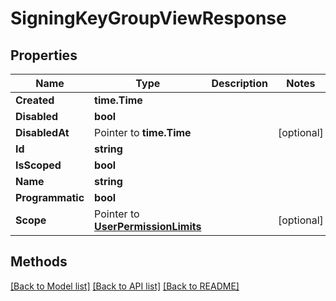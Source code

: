 # SigningKeyGroupViewResponse

## Properties

Name | Type | Description | Notes
------------ | ------------- | ------------- | -------------
**Created** | **time.Time** |  | 
**Disabled** | **bool** |  | 
**DisabledAt** | Pointer to **time.Time** |  | [optional] 
**Id** | **string** |  | 
**IsScoped** | **bool** |  | 
**Name** | **string** |  | 
**Programmatic** | **bool** |  | 
**Scope** | Pointer to [**UserPermissionLimits**](UserPermissionLimits.md) |  | [optional] 

## Methods


[[Back to Model list]](../README.md#documentation-for-models) [[Back to API list]](../README.md#documentation-for-api-endpoints) [[Back to README]](../README.md)


